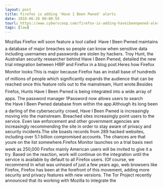 ```yaml
---
layout: post
title: Firefox is adding 'Have I Been Pwned' alerts
date: 2018-06-26 00:00:59
tourl: https://www.cyberscoop.com/firefox-is-adding-haveibeenpwned-alerts/?category_news=technology
tags: [law]
---
```

Mozillas Firefox will soon feature a tool called  Have I Been Pwned maintains a database of major breaches so people can know when sensitive data including usernames and passwords are stolen by hackers. Troy Hunt, the Australian security researcher behind Have I Been Pwned, detailed the new trial integration between HIBP and Firefox in a blog post.Heres how Firefox Monitor looks:This is major because Firefox has an install base of hundreds of millions of people which significantly expands the audience that can be reached once this feature rolls out to the mainstream, Hunt wrote.Besides Firefox, Hunts Have I Been Pwned is being integrated into a wide array of apps. The password manager 1Password now allows users to search the Have I Been Pwned database from within the app.Although its long been a darling of the cybersecurity crowd, Have I Been Pwned is increasingly moving into the mainstream. Breached sites increasingly point users to the service. Even law enforcement and other government agencies are increasingly recommending the site in order to stay aware of privacy and security incidents.The site boasts records from 289 hacked websites, including over 5.1 billion compromised accounts. The chances are that youre on the list somewhere.Firefox Monitor launches on a trial basis next week as 250,000 Firefox mainly American users will be invited to give it a try. Based on the reaction, work will continue on the integration until the service is available by default to all Firefox users. (Of course, we recommend In what was unheard of just a few years ago, web browsers like Firefox, Firefox has been at the forefront of this movement, adding more security and privacy features with new versions. The Tor Project recently announced that its working with Mozilla to integrate the 
